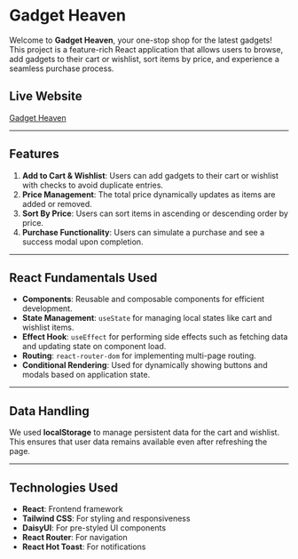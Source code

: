 # Gadget Heaven

Welcome to **Gadget Heaven**, your one-stop shop for the latest gadgets! This project is a feature-rich React application that allows users to browse, add gadgets to their cart or wishlist, sort items by price, and experience a seamless purchase process.

## Live Website
[Gadget Heaven](https://gadget-sto.surge.sh)

---

## Features
1. **Add to Cart & Wishlist**: Users can add gadgets to their cart or wishlist with checks to avoid duplicate entries.
2. **Price Management**: The total price dynamically updates as items are added or removed.
3. **Sort By Price**: Users can sort items in ascending or descending order by price.
4. **Purchase Functionality**: Users can simulate a purchase and see a success modal upon completion.

---

## React Fundamentals Used
- **Components**: Reusable and composable components for efficient development.
- **State Management**: `useState` for managing local states like cart and wishlist items.
- **Effect Hook**: `useEffect` for performing side effects such as fetching data and updating state on component load.
- **Routing**: `react-router-dom` for implementing multi-page routing.
- **Conditional Rendering**: Used for dynamically showing buttons and modals based on application state.

---

## Data Handling
We used **localStorage** to manage persistent data for the cart and wishlist. This ensures that user data remains available even after refreshing the page.

---

## Technologies Used
- **React**: Frontend framework
- **Tailwind CSS**: For styling and responsiveness
- **DaisyUI**: For pre-styled UI components
- **React Router**: For navigation
- **React Hot Toast**: For notifications